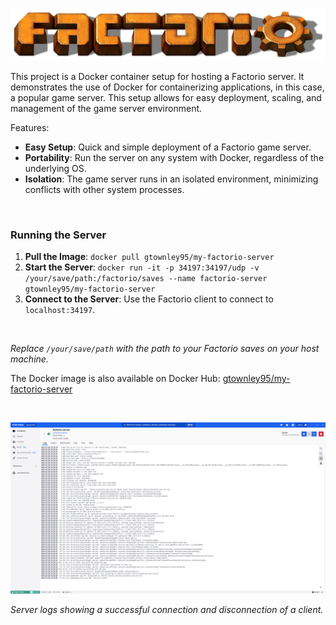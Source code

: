 ![Factorio Logo](images/Factorio_logo.png)

This project is a Docker container setup for hosting a Factorio server. It demonstrates the use of Docker for containerizing applications, in this case, a popular game server. This setup allows for easy deployment, scaling, and management of the game server environment.

Features:
- **Easy Setup**: Quick and simple deployment of a Factorio game server.
- **Portability**: Run the server on any system with Docker, regardless of the underlying OS.
- **Isolation**: The game server runs in an isolated environment, minimizing conflicts with other system processes.

<br>

### Running the Server
1. **Pull the Image**: `docker pull gtownley95/my-factorio-server`
2. **Start the Server**: `docker run -it -p 34197:34197/udp -v /your/save/path:/factorio/saves --name factorio-server gtownley95/my-factorio-server`
3. **Connect to the Server**: Use the Factorio client to connect to `localhost:34197`.

<br> 

*Replace `/your/save/path` with the path to your Factorio saves on your host machine.*
<br>

The Docker image is also available on Docker Hub: [gtownley95/my-factorio-server](https://hub.docker.com/r/gtownley95/my-factorio-server)




<br>

![Factorio Server Logs](images/server_logs.png)

*Server logs showing a successful connection and disconnection of a client.*
